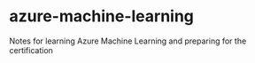 # azure-machine-learning
Notes for learning Azure Machine Learning and preparing for the certification

